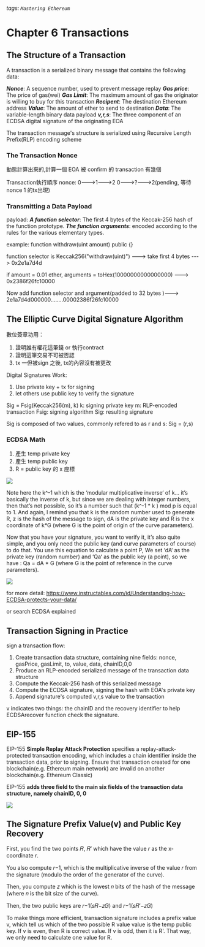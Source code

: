 ###### tags: `Mastering Ethereum`
# Chapter 6 Transactions
## The Structure of a Transaction
A transaction is a serialized binary message that contains the following data:

***Nonce***: A sequence number, used to prevent message replay
***Gas price***: The price of gas(wei)
***Gas Limit***: The maximum amount of gas the originator is willing to buy for this transaction
***Recipent***: The destination Ethereum address
***Value***: The amount of ether to send to destination
***Data***: The variable-length binary data payload
***v,r,s***: The three component of an ECDSA digital signature of the originating EOA

The transaction message's structure is serialized using Recursive Length Prefix(RLP) encoding scheme

### The Transaction Nonce
動態計算出來的,計算一個 EOA 被 confirm 的 transaction 有幾個

Transaction執行順序
nonce:
0--->1--->2
0--->?--->2(pending, 等待nonce 1 的tx出現)

### Transmitting a Data Payload

payload:
***A function selector***: The first 4 bytes of the Keccak-256 hash of the function prototype.
***The function arguments***: encoded according to the rules for the various elementary types.

example: 
function withdraw(uint amount) public {}

function selector is Keccak256("withdraw(uint)") ---> take first 4 bytes ---> 0x2e1a7d4d

if amount = 0.01 ether, arguments = toHex(10000000000000000) ---> 0x2386f26fc10000 


Now add function selector and argument(padded to 32 bytes 
)---> 2e1a7d4d000000........00002386f26fc10000


## The Elliptic Curve Digital Signature Algorithm
數位簽章功用：
1. 證明誰有權花這筆錢 or 執行contract
2. 證明這筆交易不可被否認
3. tx 一但被sign 之後, tx的內容沒有被更改


Digital Signatures Work:
1. Use private key + tx for signing
2. let others use public key to verify the signature

Sig = Fsig(Keccak256(m), k)
k: signing private key
m: RLP-encoded transaction
Fsig: signing algorithm
Sig: resulting signature

Sig is composed of two values, commonly refered to as r and s: Sig = (r,s)

### ECDSA Math

1. 產生 temp private key
2. 產生 temp public key
3. R = public key 的 x 座標

![](https://i.imgur.com/lI22jKx.png)

Note here the k^-1 which is the ‘modular multiplicative inverse‘ of k… it’s basically the inverse of k, but since we are dealing with integer numbers, then that’s not possible, so it’s a number such that (k^-1 * k ) mod p is equal to 1. And again, I remind you that k is the random number used to generate R, z is the hash of the message to sign, dA is the private key and R is the x coordinate of k*G (where G is the point of origin of the curve parameters).

Now that you have your signature, you want to verify it, it’s also quite simple, and you only need the public key (and curve parameters of course) to do that. You use this equation to calculate a point P, We set ‘dA‘ as the private key (random number) and ‘Qa‘ as the public key (a point), so we have : Qa = dA * G (where G is the point of reference in the curve parameters).

![](https://i.imgur.com/mYlmgYe.png)


for more detail: 
https://www.instructables.com/id/Understanding-how-ECDSA-protects-your-data/

or search ECDSA explained


## Transaction Signing in Practice

sign a transaction flow:
1. Create transaction data structure, containing nine fields: nonce, gasPrice, gasLimit, to, value, data, chainID,0,0
2. Produce an RLP-encoded serialized message of the transaction data structure
3. Compute the Keccak-256 hash of this serialized message
4. Compute the ECDSA signature, signing the hash with EOA's private key
5. Append signature's computed v,r,s value to the transaction

v indicates two things: the chainID and the recovery identifier to help ECDSArecover function check the signature.


## EIP-155
EIP-155 **Simple Replay Attack Protection** specifies a replay-attack-protected transaction encoding, which includes a chain identifier inside the transaction data, prior to signing. Ensure that transaction created for one blockchain(e.g. Ethereum main network) are invalid on another blockchain(e.g. Ethereum Classic)

EIP-155 **adds three field to the main six fields of the transaction data structure, namely chainID, 0, 0**

![](https://i.imgur.com/Wcbjbec.png)

## The Signature Prefix Value(v) and Public Key Recovery
First, you find the two points 𝑅, 𝑅′ which have the value 𝑟 as the x-coordinate 𝑟.

You also compute 𝑟−1, which is the multiplicative inverse of the value 𝑟 from the signature (modulo the order of the generator of the curve).

Then, you compute 𝑧 which is the lowest 𝑛 bits of the hash of the message (where 𝑛 is the bit size of the curve).

Then, the two public keys are 𝑟−1(𝑠𝑅−𝑧𝐺) and 𝑟−1(𝑠𝑅′−𝑧𝐺)

To make things more efficient, transaction signature includes a prefix value v, which tell us which of the two possible R value value is the temp public key. If v is even, then R is correct value. If v is odd, then it is R'. That way, we only need to calculate one value for R.